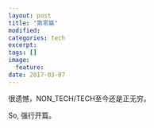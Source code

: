 ```yaml
---
layout: post
title: "第零篇"
modified:
categories: tech
excerpt:
tags: []
image:
  feature:
date: 2017-03-07
---
```


很遗憾，NON_TECH/TECH至今还是正无穷。

So, 强行开篇。